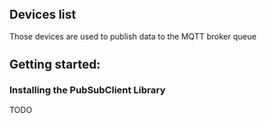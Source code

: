 ## Devices list
Those devices are used to publish data to the MQTT broker queue

## Getting started:
### Installing the PubSubClient Library
TODO

